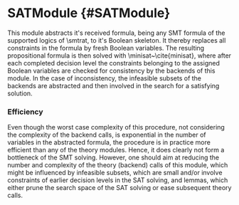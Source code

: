 # SATModule {#SATModule}

This module abstracts it's received formula, being any SMT formula of the supported logics of \smtrat, to it's Boolean skeleton. It thereby replaces all constraints in the formula by fresh Boolean variables. The resulting propositional formula is then solved with \minisat~\cite{minisat}, where after each completed decision level the constraints belonging to the assigned Boolean variables are checked for consistency by the backends of this module. In the case of inconsistency, the infeasible subsets of the backends are abstracted and then involved in the search for a satisfying solution.

### Efficiency
 Even though the worst case complexity of this procedure, not considering the complexity of the backend calls, is exponential in the number of variables in the abstracted formula, the procedure is in practice more efficient than any of the theory modules. Hence, it does clearly not form a bottleneck of the SMT solving. However, one should aim at reducing the number and complexity of the theory (backend) calls of this module, which might be influenced by infeasible subsets, which are small and/or involve constraints of earlier decision levels in the SAT solving, and lemmas, which either prune the search space of the SAT solving or ease subsequent theory calls.
